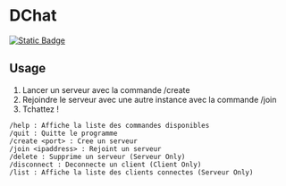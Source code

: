 # DChat

[![Static Badge](https://img.shields.io/badge/Downloads-V1.0-%2328d456)](https://github.com/Dr4kiel/DChat/releases/download/V1.0/DChat.x64.zip)

## Usage

1. Lancer un serveur avec la commande /create <port>
2. Rejoindre le serveur avec une autre instance avec la commande /join <ipaddress> <port>
3. Tchattez !

```batch
/help : Affiche la liste des commandes disponibles
/quit : Quitte le programme
/create <port> : Cree un serveur
/join <ipaddress> : Rejoint un serveur
/delete : Supprime un serveur (Serveur Only)
/disconnect : Deconnecte un client (Client Only)
/list : Affiche la liste des clients connectes (Serveur Only)
```
